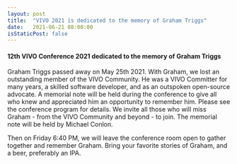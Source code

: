 ```yaml
---
layout: post
title:  "VIVO 2021 is dedicated to the memory of Graham Triggs"
date:   2021-06-21 08:00:00
isStaticPost: false
---
```


#### 12th VIVO Conference 2021 dedicated to the memory of Graham Triggs 

Graham Triggs passed away on May 25th 2021. With Graham, we lost an outstanding member of the VIVO Community. He was a VIVO Committer for many years, a skilled software developer, and as an outspoken open-source advocate. 
A memorial note will be held during the conference to give all who knew and appreciated him an opportunity to remember him. Please see the conference program for details. We invite all those who will miss Graham - from the VIVO Community and beyond - to join. The memorial note will be held by Michael Conlon.

Then on Friday 6:40 PM, we will leave the conference room open to gather together and remember Graham. Bring your favorite stories of Graham, and a beer, preferably an IPA.
